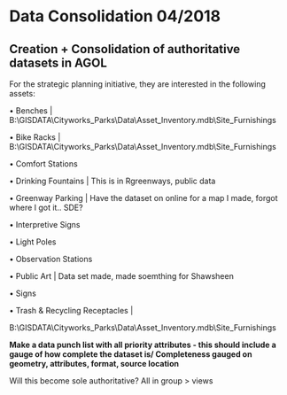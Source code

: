 # Data Consolidation 04/2018

## Creation + Consolidation of authoritative datasets in AGOL

For the strategic planning initiative, they are interested in the following assets:

•	Benches \| B:\GISDATA\Cityworks\_Parks\Data\Asset\_Inventory.mdb\Site\_Furnishings

•	Bike Racks \| B:\GISDATA\Cityworks\_Parks\Data\Asset\_Inventory.mdb\Site\_Furnishings

•	Comfort Stations

•	Drinking Fountains \| This is in Rgreenways, public data

•	Greenway Parking \| Have the dataset on online for a map I made, forgot where I got it.. SDE?

•	Interpretive Signs

•	Light Poles

•	Observation Stations

•	Public Art \| Data set made, made soemthing for Shawsheen

•	Signs

•	Trash & Recycling Receptacles \| 

B:\GISDATA\Cityworks\_Parks\Data\Asset\_Inventory.mdb\Site\_Furnishings

**Make a data punch list with all priority attributes - this should include a gauge of how complete the dataset is/ Completeness gauged on geometry, attributes, format, source location**

Will this become sole authoritative? All in group &gt; views



